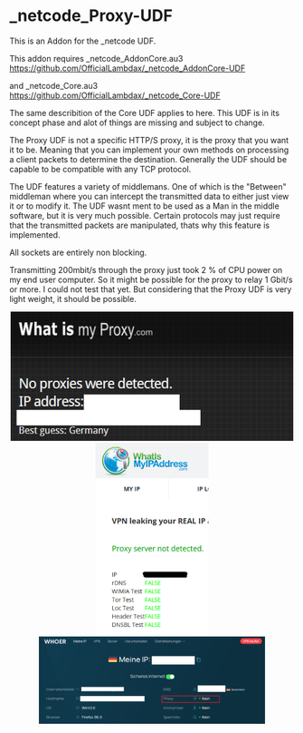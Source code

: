 # _netcode_Proxy-UDF
This is an Addon for the _netcode UDF.

This addon requires _netcode_AddonCore.au3
https://github.com/OfficialLambdax/_netcode_AddonCore-UDF

and _netcode_Core.au3
https://github.com/OfficialLambdax/_netcode_Core-UDF

The same describition of the Core UDF applies to here. This UDF is in its concept phase and alot of things are missing and subject to change.

The Proxy UDF is not a specific HTTP/S proxy, it is the proxy that you want it to be. Meaning that you can implement your own methods on
processing a client packets to determine the destination. Generally the UDF should be capable to be compatible with any TCP protocol.

The UDF features a variety of middlemans. One of which is the "Between" middleman where you can intercept the transmitted data to either just view it or to modify it. The UDF wasnt ment to be used as a Man in the middle software, but it is very much possible. Certain protocols may just require that the transmitted packets are manipulated, thats why this feature is implemented.

All sockets are entirely non blocking.

Transmitting 200mbit/s through the proxy just took 2 % of CPU power on my end user computer.
So it might be possible for the proxy to relay 1 Gbit/s or more. I could not test that yet.
But considering that the Proxy UDF is very light weight, it should be possible.

<p align="center">
    <img src="images/what is my proxy.png" width="500" />
    <img src="images/whatismyipaddress.png" width="200" />
    <img src="images/whoer.png" width="400" />
</p>
